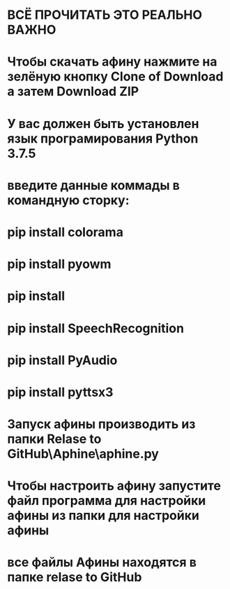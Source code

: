 # ВСЁ ПРОЧИТАТЬ ЭТО РЕАЛЬНО ВАЖНО
# Чтобы скачать афину нажмите на зелёную кнопку Clone of Download а затем Download ZIP
# У вас должен быть установлен язык програмирования Python 3.7.5
# введите данные коммады в командную сторку: 
# pip install colorama 
# pip install pyowm 
# pip install 
# pip install SpeechRecognition 
# pip install PyAudio 
# pip install pyttsx3
# Запуск афины производить из папки Relase to GitHub\Aphine\aphine.py
# Чтобы настроить афину запустите файл программа для настройки афины из папки для настройки афины 
# все файлы Афины находятся в папке relase to GitHub 
